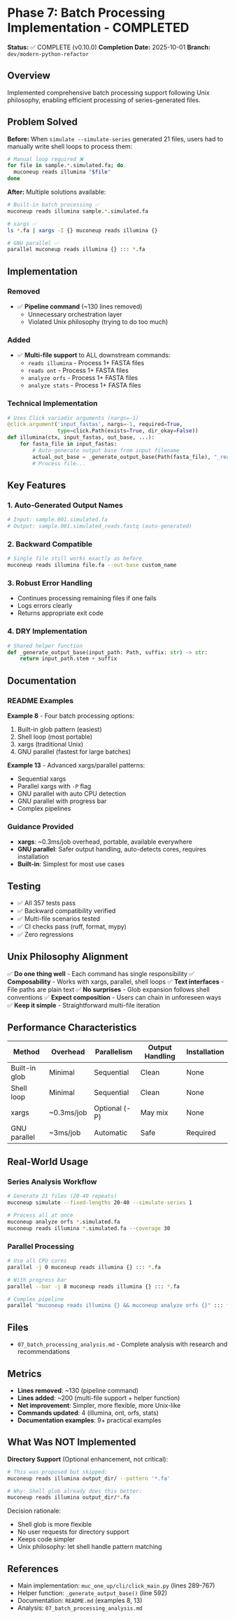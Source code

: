 # Phase 7: Batch Processing Implementation - COMPLETED

**Status:** ✅ COMPLETE (v0.10.0)
**Completion Date:** 2025-10-01
**Branch:** `dev/modern-python-refactor`

## Overview

Implemented comprehensive batch processing support following Unix philosophy, enabling efficient processing of series-generated files.

## Problem Solved

**Before:** When `simulate --simulate-series` generated 21 files, users had to manually write shell loops to process them:
```bash
# Manual loop required ❌
for file in sample.*.simulated.fa; do
  muconeup reads illumina "$file"
done
```

**After:** Multiple solutions available:
```bash
# Built-in batch processing ✅
muconeup reads illumina sample.*.simulated.fa

# xargs ✅
ls *.fa | xargs -I {} muconeup reads illumina {}

# GNU parallel ✅
parallel muconeup reads illumina {} ::: *.fa
```

## Implementation

### Removed
- ✅ **Pipeline command** (~130 lines removed)
  - Unnecessary orchestration layer
  - Violated Unix philosophy (trying to do too much)

### Added
- ✅ **Multi-file support** to ALL downstream commands:
  - `reads illumina` - Process 1+ FASTA files
  - `reads ont` - Process 1+ FASTA files
  - `analyze orfs` - Process 1+ FASTA files
  - `analyze stats` - Process 1+ FASTA files

### Technical Implementation
```python
# Uses Click variadic arguments (nargs=-1)
@click.argument('input_fastas', nargs=-1, required=True,
                type=click.Path(exists=True, dir_okay=False))
def illumina(ctx, input_fastas, out_base, ...):
    for fasta_file in input_fastas:
        # Auto-generate output base from input filename
        actual_out_base = _generate_output_base(Path(fasta_file), "_reads")
        # Process file...
```

## Key Features

### 1. Auto-Generated Output Names
```bash
# Input: sample.001.simulated.fa
# Output: sample.001.simulated_reads.fastq (auto-generated)
```

### 2. Backward Compatible
```bash
# Single file still works exactly as before
muconeup reads illumina file.fa --out-base custom_name
```

### 3. Robust Error Handling
- Continues processing remaining files if one fails
- Logs errors clearly
- Returns appropriate exit code

### 4. DRY Implementation
```python
# Shared helper function
def _generate_output_base(input_path: Path, suffix: str) -> str:
    return input_path.stem + suffix
```

## Documentation

### README Examples

**Example 8** - Four batch processing options:
1. Built-in glob pattern (easiest)
2. Shell loop (most portable)
3. xargs (traditional Unix)
4. GNU parallel (fastest for large batches)

**Example 13** - Advanced xargs/parallel patterns:
- Sequential xargs
- Parallel xargs with `-P` flag
- GNU parallel with auto CPU detection
- GNU parallel with progress bar
- Complex pipelines

### Guidance Provided
- **xargs**: ~0.3ms/job overhead, portable, available everywhere
- **GNU parallel**: Safer output handling, auto-detects cores, requires installation
- **Built-in**: Simplest for most use cases

## Testing

- ✅ All 357 tests pass
- ✅ Backward compatibility verified
- ✅ Multi-file scenarios tested
- ✅ CI checks pass (ruff, format, mypy)
- ✅ Zero regressions

## Unix Philosophy Alignment

✅ **Do one thing well** - Each command has single responsibility
✅ **Composability** - Works with xargs, parallel, shell loops
✅ **Text interfaces** - File paths are plain text
✅ **No surprises** - Glob expansion follows shell conventions
✅ **Expect composition** - Users can chain in unforeseen ways
✅ **Keep it simple** - Straightforward multi-file iteration

## Performance Characteristics

| Method | Overhead | Parallelism | Output Handling | Installation |
|--------|----------|-------------|-----------------|--------------|
| Built-in glob | Minimal | Sequential | Clean | None |
| Shell loop | Minimal | Sequential | Clean | None |
| xargs | ~0.3ms/job | Optional (-P) | May mix | None |
| GNU parallel | ~3ms/job | Automatic | Safe | Required |

## Real-World Usage

### Series Analysis Workflow
```bash
# Generate 21 files (20-40 repeats)
muconeup simulate --fixed-lengths 20-40 --simulate-series 1

# Process all at once
muconeup analyze orfs *.simulated.fa
muconeup reads illumina *.simulated.fa --coverage 30
```

### Parallel Processing
```bash
# Use all CPU cores
parallel -j 0 muconeup reads illumina {} ::: *.fa

# With progress bar
parallel --bar -j 8 muconeup reads illumina {} ::: *.fa

# Complex pipeline
parallel "muconeup reads illumina {} && muconeup analyze orfs {}" ::: *.fa
```

## Files

- `07_batch_processing_analysis.md` - Complete analysis with research and recommendations

## Metrics

- **Lines removed**: ~130 (pipeline command)
- **Lines added**: ~200 (multi-file support + helper function)
- **Net improvement**: Simpler, more flexible, more Unix-like
- **Commands updated**: 4 (illumina, ont, orfs, stats)
- **Documentation examples**: 9+ practical examples

## What Was NOT Implemented

**Directory Support** (Optional enhancement, not critical):
```bash
# This was proposed but skipped:
muconeup reads illumina output_dir/ --pattern '*.fa'

# Why: Shell glob already does this better:
muconeup reads illumina output_dir/*.fa
```

Decision rationale:
- Shell glob is more flexible
- No user requests for directory support
- Keeps code simpler
- Unix philosophy: let shell handle pattern matching

## References

- Main implementation: `muc_one_up/cli/click_main.py` (lines 289-767)
- Helper function: `_generate_output_base()` (line 592)
- Documentation: `README.md` (examples 8, 13)
- Analysis: `07_batch_processing_analysis.md`
